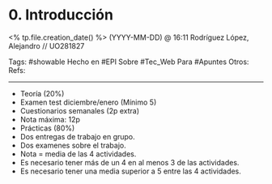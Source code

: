 # 0. Introducción
<% tp.file.creation_date() %> (YYYY-MM-DD) @ 16:11
Rodríguez López, Alejandro // UO281827

Tags:
	#showable
	Hecho en #EPI
	Sobre #Tec_Web
	Para #Apuntes
	Otros:
	Refs:
 
<hr>

- Teoría (20%)
- Examen test diciembre/enero (Mínimo 5)
- Cuestionarios semanales (2p extra)
- Nota máxima: 12p
- Prácticas (80%)
- Dos entregas de trabajo en grupo.
- Dos examenes sobre el trabajo.
- Nota = media de las 4 actividades.
- Es necesario tener más de un 4 en al menos 3 de las actividades.
- Es necesario tener una media superior a 5 entre las 4 actividades.
